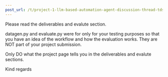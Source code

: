 ```yaml
---
post_url: /t/project-1-llm-based-automation-agent-discussion-thread-tds-jan-2025/164277/309
---
```

Please read the deliverables and evalute section.

datagen.py and evaluate.py were for only for your testing purposes so that you have an idea of the workflow and how the evaluation works. They are NOT part of your project submission.

Only DO what the project page tells you in the deliverables and evalute sections.

Kind regards